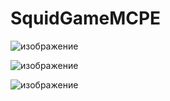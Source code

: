 # SquidGameMCPE

![изображение](https://user-images.githubusercontent.com/41794592/228179258-d8c760cc-d672-485c-8d53-56c362cbcc95.png)  
  
![изображение](https://user-images.githubusercontent.com/41794592/228179529-4bd07529-de17-4fb6-ab58-618747ddc4f9.png)  
  
![изображение](https://user-images.githubusercontent.com/41794592/228179604-2568f223-7473-445b-b061-217848efcf44.png)
